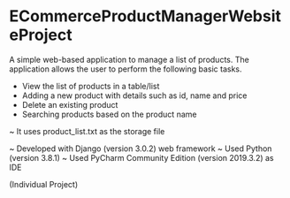 # ECommerceProductManagerWebsiteProject
 A simple web-based application to manage a list of products. The application allows the user to perform the following basic tasks.
 
 * View the list of products in a table/list
 * Adding a new product with details such as id, name and price
 * Delete an existing product
 * Searching products based on the product name
 
 ~ It uses product_list.txt as the storage file
 
 ~ Developed with Django (version 3.0.2) web framework
 ~ Used Python (version 3.8.1)
 ~ Used PyCharm Community Edition (version 2019.3.2) as IDE
 
 (Individual Project)
